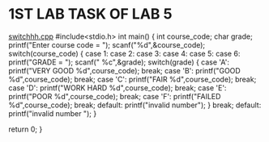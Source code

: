 # 1ST LAB TASK OF LAB 5
[switchhh.cpp](https://github.com/user-attachments/files/22603297/switchhh.cpp)
#include<stdio.h>
int main()
{
	int course_code;
	char grade;
  printf("Enter course code = ");
  scanf("%d",&course_code);
  switch(course_code)
  {
  	case 1:
  	case 2:
    case 3:
  	case 4:
  	case 5:
    case 6:
    	printf("GRADE = ");
    	scanf(" %c",&grade);
  		switch(grade)
  	 {
  		case 'A':
  	    printf("VERY GOOD %d",course_code);
  	    break;
  	    case 'B':
  	    printf("GOOD %d",course_code);
  	    break;
  	    case 'C':
  	    printf("FAIR %d",course_code);
  	    break;
  	    case 'D':
  	    printf("WORK HARD %d",course_code);
  	    break;
  	    case 'E':
  	    printf("POOR %d",course_code);
  	    break;
  	    case 'F':
  	    printf("FAILED %d",course_code);
  	    break;
  	 default:
  	    	printf("invalid number");
  	}
  		break;
  	default:
  		printf("invalid number ");
		  }
  	    
  return 0;
}

